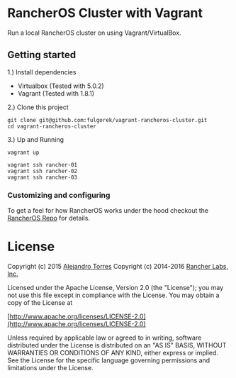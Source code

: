 # RancherOS Cluster with Vagrant

Run a local RancherOS cluster on using Vagrant/VirtualBox.

## Getting started
1.) Install dependencies

* Virtualbox (Tested with 5.0.2)
* Vagrant (Tested with 1.8.1)

2.) Clone this project

```
git clone git@github.com:fulgorek/vagrant-rancheros-cluster.git
cd vagrant-rancheros-cluster
```

3.) Up and Running

```
vagrant up
```

```
vagrant ssh rancher-01
vagrant ssh rancher-02
vagrant ssh rancher-03
```


### Customizing and configuring


To get a feel for how RancherOS works under the hood checkout the
[RancherOS Repo](https://github.com/rancherio/os) for details.

# License
Copyright (c) 2015 [Alejandro Torres](https://github.com/fulgorek)
Copyright (c) 2014-2016 [Rancher Labs, Inc.](http://rancher.com)

Licensed under the Apache License, Version 2.0 (the "License");
you may not use this file except in compliance with the License.
You may obtain a copy of the License at

[http://www.apache.org/licenses/LICENSE-2.0](http://www.apache.org/licenses/LICENSE-2.0)

Unless required by applicable law or agreed to in writing, software
distributed under the License is distributed on an "AS IS" BASIS,
WITHOUT WARRANTIES OR CONDITIONS OF ANY KIND, either express or implied.
See the License for the specific language governing permissions and
limitations under the License.

